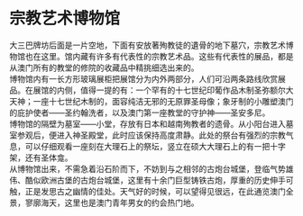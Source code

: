 # 宗教艺术博物馆  
大三巴牌坊后面是一片空地，下面有安放著殉教徒的遺骨的地下墓穴，宗教艺术博物馆也在这里。馆内藏有许多有代表性的宗教艺术品。这些有代表性的展品，都是从澳门所有的教堂的修院的收藏品中精挑细选出来的。  
博物馆内有一长方形玻璃展柜把展馆分为内外两部分，人们可沿两条路线欣赏展品。在展馆的内侧，值得一提的有：一个罕有的十七世纪印葡作品木制圣弥额尔大天神；一座十七世纪木制的，面容纯洁无邪的无原罪圣母像；象牙制的小雕塑澳门的庇护使者――圣约翰洗者，以及澳门第一座教堂的守护神――圣安多尼。  
博物馆的隔壁为墓室――小堂，存放有日本和越南殉教者的遗骨。从小阳台进入墓室参观后，便进入神圣殿堂，此时应该保持高度肃静。此处的祭台有强烈的宗教气息，可以仔细观看一座刻在大理石上的祭坛，竖立在硕大大理石上的有一把十字架，还有圣体龛。  
从博物馆出来，不需急着沿石阶而下，不妨到与之相邻的古炮台城堡，登临气势雄伟、酷似欧洲古堡的古炮台城堡，这里有十余门巨型铸铁古炮，厚重的历史伸手可触，正是发思古之幽情的佳处。天气好的时候，可以望得见很远，在此通览澳门全景，寥廓海天，这里也是澳门青年男女的约会热门地。  
<!-- Last processed: 2025-07-22 03:44:27 -->
